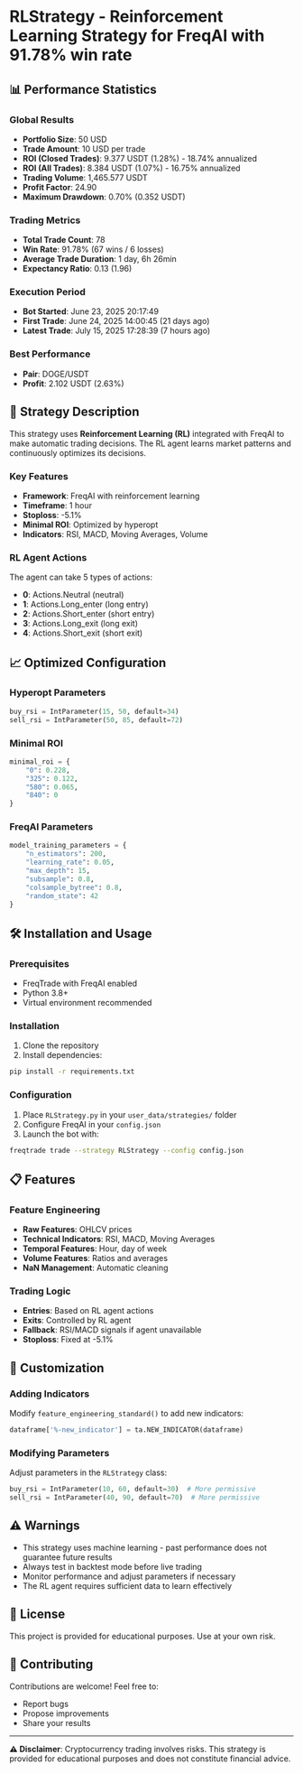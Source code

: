 # RLStrategy - Reinforcement Learning Strategy for FreqAI with 91.78% win rate

## 📊 Performance Statistics

### Global Results
- **Portfolio Size**: 50 USD
- **Trade Amount**: 10 USD per trade
- **ROI (Closed Trades)**: 9.377 USDT (1.28%) - 18.74% annualized
- **ROI (All Trades)**: 8.384 USDT (1.07%) - 16.75% annualized
- **Trading Volume**: 1,465.577 USDT
- **Profit Factor**: 24.90
- **Maximum Drawdown**: 0.70% (0.352 USDT)

### Trading Metrics
- **Total Trade Count**: 78
- **Win Rate**: 91.78% (67 wins / 6 losses)
- **Average Trade Duration**: 1 day, 6h 26min
- **Expectancy Ratio**: 0.13 (1.96)

### Execution Period
- **Bot Started**: June 23, 2025 20:17:49
- **First Trade**: June 24, 2025 14:00:45 (21 days ago)
- **Latest Trade**: July 15, 2025 17:28:39 (7 hours ago)

### Best Performance
- **Pair**: DOGE/USDT
- **Profit**: 2.102 USDT (2.63%)

## 🚀 Strategy Description

This strategy uses **Reinforcement Learning (RL)** integrated with FreqAI to make automatic trading decisions. The RL agent learns market patterns and continuously optimizes its decisions.

### Key Features

- **Framework**: FreqAI with reinforcement learning
- **Timeframe**: 1 hour
- **Stoploss**: -5.1%
- **Minimal ROI**: Optimized by hyperopt
- **Indicators**: RSI, MACD, Moving Averages, Volume

### RL Agent Actions

The agent can take 5 types of actions:
- **0**: Actions.Neutral (neutral)
- **1**: Actions.Long_enter (long entry)
- **2**: Actions.Short_enter (short entry)
- **3**: Actions.Long_exit (long exit)
- **4**: Actions.Short_exit (short exit)

## 📈 Optimized Configuration

### Hyperopt Parameters
```python
buy_rsi = IntParameter(15, 50, default=34)
sell_rsi = IntParameter(50, 85, default=72)
```

### Minimal ROI
```python
minimal_roi = {
    "0": 0.228,
    "325": 0.122,
    "580": 0.065,
    "840": 0
}
```

### FreqAI Parameters
```python
model_training_parameters = {
    "n_estimators": 200,
    "learning_rate": 0.05,
    "max_depth": 15,
    "subsample": 0.8,
    "colsample_bytree": 0.8,
    "random_state": 42
}
```

## 🛠️ Installation and Usage

### Prerequisites
- FreqTrade with FreqAI enabled
- Python 3.8+
- Virtual environment recommended

### Installation
1. Clone the repository
2. Install dependencies:
```bash
pip install -r requirements.txt
```

### Configuration
1. Place `RLStrategy.py` in your `user_data/strategies/` folder
2. Configure FreqAI in your `config.json`
3. Launch the bot with:
```bash
freqtrade trade --strategy RLStrategy --config config.json
```

## 📋 Features

### Feature Engineering
- **Raw Features**: OHLCV prices
- **Technical Indicators**: RSI, MACD, Moving Averages
- **Temporal Features**: Hour, day of week
- **Volume Features**: Ratios and averages
- **NaN Management**: Automatic cleaning

### Trading Logic
- **Entries**: Based on RL agent actions
- **Exits**: Controlled by RL agent
- **Fallback**: RSI/MACD signals if agent unavailable
- **Stoploss**: Fixed at -5.1%

## 🔧 Customization

### Adding Indicators
Modify `feature_engineering_standard()` to add new indicators:
```python
dataframe['%-new_indicator'] = ta.NEW_INDICATOR(dataframe)
```

### Modifying Parameters
Adjust parameters in the `RLStrategy` class:
```python
buy_rsi = IntParameter(10, 60, default=30)  # More permissive
sell_rsi = IntParameter(40, 90, default=70)  # More permissive
```

## ⚠️ Warnings

- This strategy uses machine learning - past performance does not guarantee future results
- Always test in backtest mode before live trading
- Monitor performance and adjust parameters if necessary
- The RL agent requires sufficient data to learn effectively

## 📝 License

This project is provided for educational purposes. Use at your own risk.

## 🤝 Contributing

Contributions are welcome! Feel free to:
- Report bugs
- Propose improvements
- Share your results

---

**⚠️ Disclaimer**: Cryptocurrency trading involves risks. This strategy is provided for educational purposes and does not constitute financial advice. 
